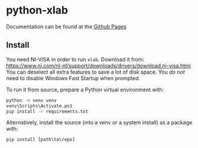 # python-xlab

Documentation can be found at the [Github Pages](https://demcon.github.io/python-xlab/)

## Install

You need NI-VISA in order to run `xlab`. Download it from: https://www.ni.com/nl-nl/support/downloads/drivers/download.ni-visa.html  
You can deselect all extra features to save a lot of disk space. You *do not* need to disable Windows Fast Startup when prompted.

To run it from source, prepare a Python virtual environment with:

```cmd
python -m venv venv
venv\Scripts\Activate.ps1
pip install -r requirements.txt
```

Alternatively, install the source (into a venv or a system install) as a package with:

```cmd
pip install [path\to\repo]
```
